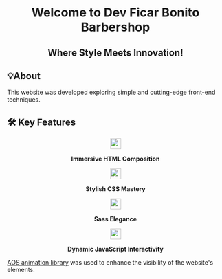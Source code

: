 <h1 align="center">Welcome to Dev Ficar Bonito Barbershop</h1>
<h2 align="center">Where Style Meets Innovation!</h2>

## 💡About

<p>This website was developed exploring simple and cutting-edge front-end techniques.</p>

## 🛠️ Key Features

<div align="center">
    <img style="width: 25px" src="https://cdn.jsdelivr.net/gh/devicons/devicon/icons/html5/html5-original-wordmark.svg" />
    <p><strong>Immersive HTML Composition</strong></p>
</div>

<div align="center">
    <img style="width: 25px" src="https://cdn.jsdelivr.net/gh/devicons/devicon/icons/css3/css3-original-wordmark.svg" />
    <p><strong>Stylish CSS Mastery</strong></p>
</div>

<div align="center">
    <img style="width: 25px" src="https://cdn.jsdelivr.net/gh/devicons/devicon/icons/sass/sass-original.svg" />
    <p><strong>Sass Elegance</strong></p>
</div>

<div align="center">
    <img style="width: 25px" src="https://cdn.jsdelivr.net/gh/devicons/devicon/icons/javascript/javascript-original.svg" />
    <p><strong>Dynamic JavaScript Interactivity</strong></p>
</div>

<p><a href="https://michalsnik.github.io/aos/" target="_blank" title="AOS - Animate On Scroll Library">AOS animation library</a> was used to enhance the visibility of the website's elements.</p>
